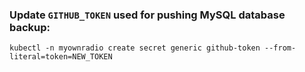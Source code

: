 ### Update `GITHUB_TOKEN` used for pushing MySQL database backup:

```shell
kubectl -n myownradio create secret generic github-token --from-literal=token=NEW_TOKEN
```
